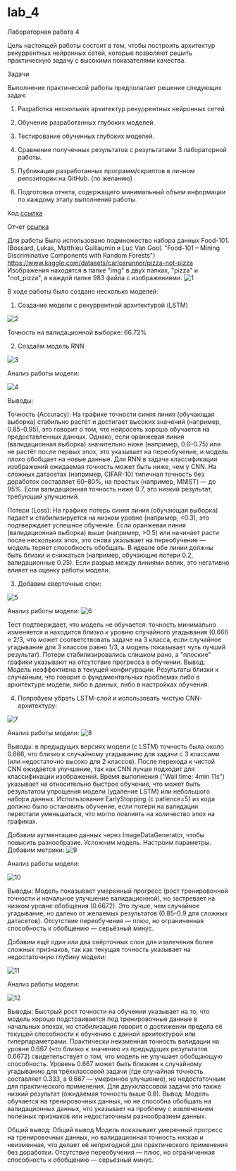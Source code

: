 # lab_4

Лабораторная работа 4

Цель настоящей работы состоит в том, чтобы построить архитектур  рекуррентных нейронных сетей, которые позволяют решить практическую задачу с высокими показателями качества.

Задачи

Выполнение практической работы предполагает решение следующих задач:

1. Разработка нескольких архитектур рекуррентных  нейронных сетей.

2. Обучение разработанных глубоких моделей.

3. Тестирование обученных глубоких моделей.

4. Сравнение полученных результатов с результатами 3 лабораторной работы.

5. Публикация разработанных программ/скриптов в личном репозитории на GitHub. (по желанию)

6. Подготовка отчета, содержащего минимальный объем информации по каждому этапу выполнения работы.

Код [ссылка](Лаб4.ipynb)

Отчет [ссылка]()

Для работы Было использовано подмножество набора данных Food-101. (Bossard, Lukas, Matthieu Guillaumin и Luc Van Gool. "Food-101 – Mining Discriminative Components with Random Forests") https://www.kaggle.com/datasets/carlosrunner/pizza-not-pizza Изображения находятся в папке "img" в двух папках, "pizza" и "not_pizza", в каждой папке 983 файла с изображениями.
![1](1.png)

В ходе работы было создано несколько моделей:

1. Создание модели с рекуррентной архитектурой (LSTM)

![2](2.png)

Точность на валидационной выборке: 66.72%

2. Создаём модель RNN

![3](3.png)

Анализ работы модели:

![4](4.png)

Выводы:

Точность (Accuracy): На графике точности синяя линия (обучающая выборка) стабильно растёт и достигает высоких значений (например, 0.85–0.95), это говорит о том, что нейросеть хорошо обучается на предоставленных данных. Однако, если оранжевая линия (валидационная выборка) значительно ниже (например, 0.6–0.75) или не растёт после первых эпох, это указывает на переобучение, и модель плохо обобщает на новые данные. Для RNN в задаче классификации изображений ожидаемая точность может быть ниже, чем у CNN. На сложных датасетах (например, CIFAR-10) типичная точность без доработок составляет 60–80%, на простых (например, MNIST) — до 95%. Если валидационная точность ниже 0.7, это низкий результат, требующий улучшений.

Потери (Loss): На графике потерь синяя линия (обучающая выборка) падает и стабилизируется на низком уровне (например, <0.3), это подтверждает успешное обучение. Если оранжевая линия (валидационная выборка) выше (например, >0.5) или начинает расти после нескольких эпох, это снова указывает на переобучение — модель теряет способность обобщать. В идеале обе линии должны быть близки и снижаться (например, обучающие потери 0.2, валидационные 0.25). Если разрыв между линиями велик, это негативно влияет на оценку работы модели.

3. Добавим сверточные слои:

![5](5.png)

Анализ работы модели:
![6](6.png)

Тест подтверждает, что модель не обучается: точность минимально изменяется и находится близко к уровню случайного угадывания (0.666 ≈ 2/3, что может соответствовать задаче на 3 класса, если случайное угадывание для 3 классов равно 1/3, а модель показывает чуть лучший результат). Потери стабилизировались слишком рано, а "плоские" графики указывают на отсутствие прогресса в обучении. Вывод: Модель неэффективна в текущей конфигурации. Результаты близки к случайным, что говорит о фундаментальных проблемах либо в архитектуре модели, либо в данных, либо в настройках обучения.

4. Попробуем убрать LSTM-слой и использовать чистую CNN-архитектуру:

![7](7.png)

Анализ работы модели:
![8](8.png)

Выводы: в предыдущих версиях модели (с LSTM) точность была около 0.666, что близко к случайному угадыванию для задачи с 3 классами (или недостаточно высоко для 2 классов). После перехода к чистой CNN ожидается улучшение, так как CNN лучше подходит для классификации изображений. Время выполнения ("Wall time: 4min 11s") указывает на относительно быстрое обучение, что может быть результатом упрощения модели (удаление LSTM) или небольшого набора данных. Использование EarlyStopping (с patience=5) из кода должно было остановить обучение, если потери на валидации перестали уменьшаться, что могло повлиять на количество эпох на графиках.

Добавим аугментацию данных через ImageDataGenerator, чтобы повысить разнообразие. Усложним модель. Настроим параметры. Добавим метрики:
![9](9.png)

Анализ работы модели:

![10](10.png)

Выводы: Модель показывает умеренный прогресс (рост тренировочной точности и начальное улучшение валидационной), но застревает на низком уровне обобщения (0.6672). Это лучше, чем случайное угадывание, но далеко от желаемых результатов (0.85–0.9 для сложных датасетов). Отсутствие переобучения — плюс, но ограниченная способность к обобщению — серьёзный минус.

Добавим ещё один или два свёрточных слоя для извлечения более сложных признаков, так как текущая точность указывает на недостаточную глубину модели:

![11](11.png)

Анализ работы модели:

![12](12.png)

Выводы: Быстрый рост точности на обучении указывает на то, что модель хорошо подстраивается под тренировочные данные в начальных эпохах, но стабилизация говорит о достижении предела её текущей способности к обучению с данной архитектурой или гиперпараметрами. Практически неизменная точность валидации на уровне 0.667 (что близко к значению из предыдущих результатов 0.6672) свидетельствует о том, что модель не улучшает обобщающую способность. Уровень 0.667 может быть близким к случайному угадыванию для трёхклассовой задачи (где случайная точность составляет 0.333, а 0.667 — умеренное улучшение), но недостаточным для практического применения. Для двухклассовой задачи это также низкий результат (ожидаемая точность выше 0.8). Вывод: Модель обучается на тренировочных данных, но не способна обобщать на валидационных данных, что указывает на проблему с извлечением полезных признаков или недостаточным разнообразием данных.

Общий вывод: Общий вывод Модель показывает умеренный прогресс на тренировочных данных, но валидационная точность низкая и неизменная, что делает её непригодной для практического применения без доработки. Отсутствие переобучения — плюс, но ограниченная способность к обобщению — серьёзный минус.
